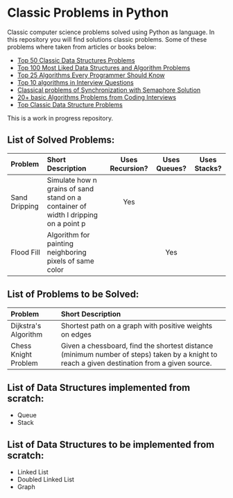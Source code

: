 # Classic Problems in Python
Classic computer science problems solved using Python as language.
In this repository you will find solutions classic problems. Some of these problems where taken from articles or books below:

* [Top 50 Classic Data Structures Problems](https://medium.com/techie-delight/top-50-classic-data-structures-problems-2a2f68ba924c)
* [Top 100 Most Liked Data Structures and Algorithm Problems](https://medium.com/techie-delight/top-100-most-liked-data-structures-and-algorithm-problems-29b8fc347db0)
* [Top 25 Algorithms Every Programmer Should Know](https://www.techiedelight.com/top-25-algorithms-every-programmer-should-know/)
* [Top 10 algorithms in Interview Questions](https://www.geeksforgeeks.org/top-10-algorithms-in-interview-questions/)
* [Classical problems of Synchronization with Semaphore Solution](https://www.geeksforgeeks.org/classical-problems-of-synchronization-with-semaphore-solution/)
* [20+ basic Algorithms Problems from Coding Interviews](https://dev.to/javinpaul/20-basic-algorithms-problems-from-coding-interviews-4o76)
* [Top Classic Data Structure Problems](https://codeforces.com/blog/entry/79755)

This is a work in progress repository.

## List of Solved Problems:

| Problem | Short Description | Uses Recursion? | Uses Queues? | Uses Stacks? | 
|:----|:----|:---:|:---:|:---:|
| Sand Dripping | Simulate how n grains of sand stand on a container of width l dripping on a point p | Yes | | |
| Flood Fill | Algorithm for painting neighboring pixels of same color | | Yes | |

## List of Problems to be Solved:

| Problem | Short Description | 
|:----|:----|
| Dijkstra's Algorithm | Shortest path on a graph with positive weights on edges |
| Chess Knight Problem | Given a chessboard, find the shortest distance (minimum number of steps) taken by a knight to reach a given destination from a given source. |

## List of Data Structures implemented from scratch:

* Queue
* Stack

## List of Data Structures to be implemented from scratch:

* Linked List
* Doubled Linked List
* Graph
